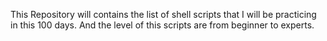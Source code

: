 This Repository will contains the list of shell scripts that I will be practicing in this 100 days.
And the level of this scripts are from beginner to experts.